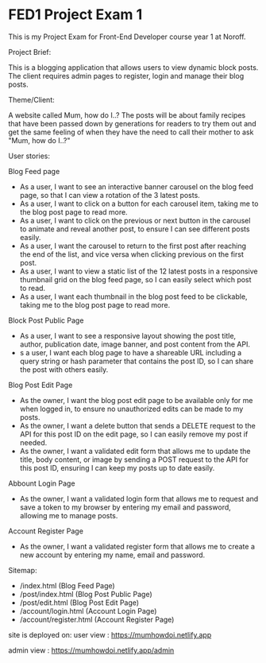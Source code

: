 # FED1 Project Exam 1

This is my Project Exam for Front-End Developer course year 1 at Noroff.

Project Brief:

  This is a blogging application that allows users to view dynamic block posts.
The client requires admin pages to register, login and manage their blog posts.

Theme/Client:

  A website called Mum, how do I..? The posts will be about family recipes that have been passed down
by generations for readers to try them out and get the same feeling of when they have the need to call
their mother to ask "Mum, how do I..?"

User stories:

  Blog Feed page
  - As a user, I want to see an interactive banner carousel on the blog feed page, so that
I can view a rotation of the 3 latest posts.
  - As a user, I want to click on a button for each carousel item, taking me to the blog
post page to read more.
  - As a user, I want to click on the previous or next button in the carousel to animate
and reveal another post, to ensure I can see different posts easily.
  - As a user, I want the carousel to return to the first post after reaching the end of the
list, and vice versa when clicking previous on the first post.
  - As a user, I want to view a static list of the 12 latest posts in a responsive thumbnail
grid on the blog feed page, so I can easily select which post to read.
  - As a user, I want each thumbnail in the blog post feed to be clickable, taking me to
the blog post page to read more.

  Block Post Public Page
  - As a user, I want to see a responsive layout showing the post title, author,
publication date, image banner, and post content from the API.
  - s a user, I want each blog page to have a shareable URL including a query string or
hash parameter that contains the post ID, so I can share the post with others easily.

  Blog Post Edit Page
  - As the owner, I want the blog post edit page to be available only for me when logged
in, to ensure no unauthorized edits can be made to my posts.
  - As the owner, I want a delete button that sends a DELETE request to the API for this
post ID on the edit page, so I can easily remove my post if needed.
  - As the owner, I want a validated edit form that allows me to update the title, body
content, or image by sending a POST request to the API for this post ID, ensuring I
can keep my posts up to date easily.

  Abbount Login Page
  - As the owner, I want a validated login form that allows me to request and save a
token to my browser by entering my email and password, allowing me to manage
posts.

  Account Register Page
  - As the owner, I want a validated register form that allows me to create a new
account by entering my name, email and password.

Sitemap:

  - /index.html (Blog Feed Page)
  - /post/index.html (Blog Post Public Page)
  - /post/edit.html (Blog Post Edit Page)
  - /account/login.html (Account Login Page)
  - /account/register.html (Account Register Page)
  

site is deployed on:
user view : https://mumhowdoi.netlify.app

admin view : https://mumhowdoi.netlify.app/admin
